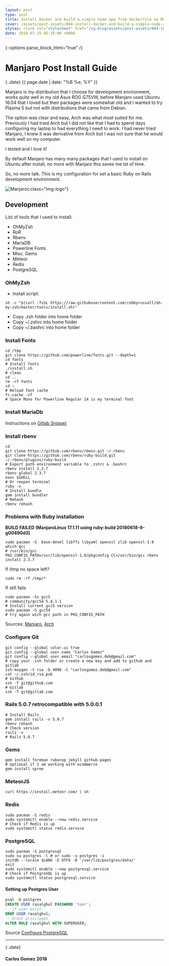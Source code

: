 ```yaml
---
layout: post
type: post
title: Install Docker and build a simple node app from dockerfile on Manjaro
cover: /assets/post-assets/004-install-docker-and-build-a-simple-node-app-from-dockerfile-on-manjaro/img/thumb.jpg
styles: <link rel="stylesheet" href="/cg-blog/assets/post-assets/004-install-docker-and-build-a-simple-node-app-from-dockerfile-on-manjaro/css/main.css" type="text/css" media="screen" /> <link rel="stylesheet" href="/cg-blog/assets/post-assets/004-install-docker-and-build-a-simple-node-app-from-dockerfile-on-manjaro/css/thankful_eyes.css" type="text/css" media="screen" />
date: 2018-07-25 05:35:00 +0000
---
```

{::options parse_block_html="true" /}

<div class="container">

# Manjaro Post Install Guide

{:.date}
{{ page.date | date: "%B %e, %Y" }}

Manjaro is my distribution that I choose for development environment, works quite well in my old Asus ROG G75VW, before Manjaro used Ubuntu 16.04 that I loved but their packages were somewhat old and I wanted to try Plasma 5 but not with distributions that came from Debian.

The option was clear and easy, Arch was what most suited for me. Previously I had tried Arch but I did not like that I had to spend days configuring my laptop to had everything I need to work. I had never tried Manjaro, I knew it was derivative from Arch but I was not sure that he would work well on my computer.

I tested and I love it!

By default Manjaro has many many packages that I used to install on Ubuntu after install, no more with Manjaro this saves me lot of time.

So, no more talk. This is my configuration for set a basic Ruby on Rails development environment.

![Manjaro](/cg-blog/assets/post-assets/004-install-docker-and-build-a-simple-node-app-from-dockerfile-on-manjaro/img/manjaro-logo.png){:class="img-logo"}

## Development

List of tools that I used to install:

- OhMyZsh
- RoR
- Rbenv
- MariaDB
- Powerline Fonts
- Misc. Gems
- Meteor
- Redis
- PostgreSQL

### OhMyZsh

- Install script:

`sh -c "$(curl -fsSL https://raw.githubusercontent.com/robbyrussell/oh-my-zsh/master/tools/install.sh)"`

- Copy .zsh folder into home folder
- Copy ~/.zshrc into home folder
- Copy ~/.bashrc into home folder

### Install Fonts

```shell
cd /tmp
git clone https://github.com/powerline/fonts.git --depth=1
cd fonts
# Install fonts
./install.sh
# clean
cd ..
rm -rf fonts
cd ~
# Reload font cache
fc-cache -vf
# Space Mono for Powerline Regular 14 is my terminal font
```

### Install MariaDb

Instructions on [Gitlab Snippet](https://gitlab.com/snippets/1737399.js)

### Install rbenv

```shell
cd
git clone https://github.com/rbenv/rbenv.git ~/.rbenv
git clone https://github.com/rbenv/ruby-build.git ~/.rbenv/plugins/ruby-build
# Export path environment variable to .zshrc & .bashrc
rbenv install 2.3.7
rbenv global 2.3.7
exec $SHELL
# Or reopen terminal
ruby -v
# Install bundle
gem install bundler
# Rehash
rbenv rehash
```

### Problems with Ruby installation

**BUILD FAILED (ManjaroLinux 17.1.11 using ruby-build 20180618-9-g00490d3)**

```shell
sudo pacman -S  base-devel libffi libyaml openssl zlib openssl-1.0
which gcc
# /usr/bin/gcc
PKG_CONFIG_PATH=/usr/lib/openssl-1.0/pkgconfig CC=/usr/bin/gcc rbenv install 2.3.7
```

If /tmp no space left?

`sudo rm -rf /tmp/*`

If still fails

```shell
sudo pacman -Ss gcc5
# community/gcc54 5.4.1-1
# Install current gcc5 version
sudo pacman -S gcc54
# try again wich gcc path in PKG_CONFIG_PATH
```

Sources: [Manjaro](https://github.com/rbenv/ruby-build/issues/1118), [Arch](https://github.com/rbenv/ruby-build/issues/930)

### Configure Git

```shell
git config --global color.ui true
git config --global user.name "Carlos Gomez"
git config --global user.email "carlosgomez.deb@gmail.com"
# copy your .ssh folder or create a new key and add to github and gitlab
ssh-keygen -t rsa -b 4096 -C "carlosgomez.deb@gmail.com"
cat ~/.ssh/id_rsa.pub
# Github
ssh -T git@github.com
# Gitlab
ssh -T git@gitlab.com
```

### Rails 5.0.7 retrocompatible with 5.0.0.1

```shell
# Install Rails
gem install rails -v 5.0.7
rbenv rehash
# Check version
rails -v
# Rails 5.0.7
```

### Gems

```shell
gem install foreman rubocop jekyll github-pages
# optional if I am working with ecommerce
gem install spree
```

### MeteorJS

`curl https://install.meteor.com/ | sh`

### Redis

```shell
sudo pacman -S redis
sudo systemctl enable --now redis.service
# Check if Redis is up
sudo systemctl status redis.service
```

### PostgreSQL

```shell
sudo pacman -S postgresql
sudo su postgres -l # or sudo -u postgres -i
initdb --locale $LANG -E UTF8 -D '/var/lib/postgres/data/'
exit
sudo systemctl enable --now postgresql.service
# Check if PostgreSQL is up
sudo systemctl status postgresql.service
```

#### Setting up Postgres User

```sql
psql -U postgres
CREATE USER rasalghul PASSWORD 'toor';
-- if user exist
DROP USER rasalghul;
-- Grant privileges
ALTER ROLE rasalghul WITH SUPERUSER;
```

Source [Configure PostgreSQL](https://www.nanotutoriales.com/como-crear-un-usuario-y-asignarle-permisos-en-postgresql)

***

{:.date}
#### Carlos Gomez 2018
</div>
